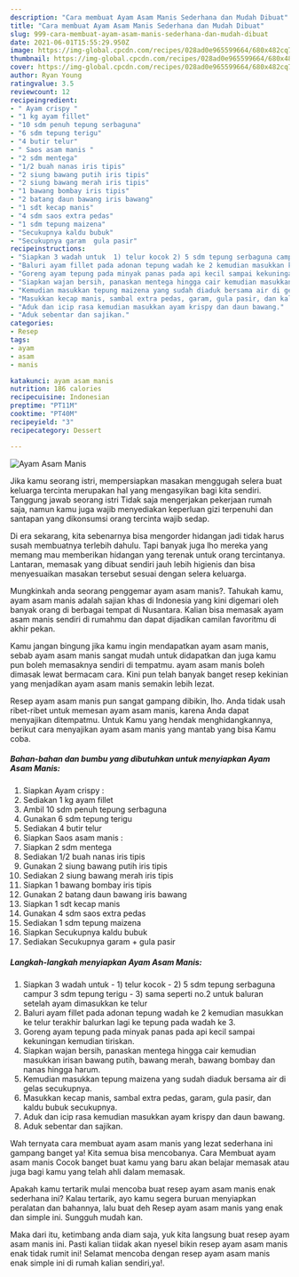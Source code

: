 ```yaml
---
description: "Cara membuat Ayam Asam Manis Sederhana dan Mudah Dibuat"
title: "Cara membuat Ayam Asam Manis Sederhana dan Mudah Dibuat"
slug: 999-cara-membuat-ayam-asam-manis-sederhana-dan-mudah-dibuat
date: 2021-06-01T15:55:29.950Z
image: https://img-global.cpcdn.com/recipes/028ad0e965599664/680x482cq70/ayam-asam-manis-foto-resep-utama.jpg
thumbnail: https://img-global.cpcdn.com/recipes/028ad0e965599664/680x482cq70/ayam-asam-manis-foto-resep-utama.jpg
cover: https://img-global.cpcdn.com/recipes/028ad0e965599664/680x482cq70/ayam-asam-manis-foto-resep-utama.jpg
author: Ryan Young
ratingvalue: 3.5
reviewcount: 12
recipeingredient:
- " Ayam crispy "
- "1 kg ayam fillet"
- "10 sdm penuh tepung serbaguna"
- "6 sdm tepung terigu"
- "4 butir telur"
- " Saos asam manis "
- "2 sdm mentega"
- "1/2 buah nanas iris tipis"
- "2 siung bawang putih iris tipis"
- "2 siung bawang merah iris tipis"
- "1 bawang bombay iris tipis"
- "2 batang daun bawang iris bawang"
- "1 sdt kecap manis"
- "4 sdm saos extra pedas"
- "1 sdm tepung maizena"
- "Secukupnya kaldu bubuk"
- "Secukupnya garam  gula pasir"
recipeinstructions:
- "Siapkan 3 wadah untuk  1) telur kocok 2) 5 sdm tepung serbaguna campur 3 sdm tepung terigu 3) sama seperti no.2 untuk baluran setelah ayam dimasukkan ke telur"
- "Baluri ayam fillet pada adonan tepung wadah ke 2 kemudian masukkan ke telur terakhir balurkan lagi ke tepung pada wadah ke 3."
- "Goreng ayam tepung pada minyak panas pada api kecil sampai kekuningan kemudian tiriskan."
- "Siapkan wajan bersih, panaskan mentega hingga cair kemudian masukkan irisan bawang putih, bawang merah, bawang bombay dan nanas hingga harum."
- "Kemudian masukkan tepung maizena yang sudah diaduk bersama air di gelas secukupnya."
- "Masukkan kecap manis, sambal extra pedas, garam, gula pasir, dan kaldu bubuk secukupnya."
- "Aduk dan icip rasa kemudian masukkan ayam krispy dan daun bawang."
- "Aduk sebentar dan sajikan."
categories:
- Resep
tags:
- ayam
- asam
- manis

katakunci: ayam asam manis 
nutrition: 186 calories
recipecuisine: Indonesian
preptime: "PT11M"
cooktime: "PT40M"
recipeyield: "3"
recipecategory: Dessert

---
```



![Ayam Asam Manis](https://img-global.cpcdn.com/recipes/028ad0e965599664/680x482cq70/ayam-asam-manis-foto-resep-utama.jpg)

Jika kamu seorang istri, mempersiapkan masakan menggugah selera buat keluarga tercinta merupakan hal yang mengasyikan bagi kita sendiri. Tanggung jawab seorang istri Tidak saja mengerjakan pekerjaan rumah saja, namun kamu juga wajib menyediakan keperluan gizi terpenuhi dan santapan yang dikonsumsi orang tercinta wajib sedap.

Di era  sekarang, kita sebenarnya bisa mengorder hidangan jadi tidak harus susah membuatnya terlebih dahulu. Tapi banyak juga lho mereka yang memang mau memberikan hidangan yang terenak untuk orang tercintanya. Lantaran, memasak yang dibuat sendiri jauh lebih higienis dan bisa menyesuaikan masakan tersebut sesuai dengan selera keluarga. 



Mungkinkah anda seorang penggemar ayam asam manis?. Tahukah kamu, ayam asam manis adalah sajian khas di Indonesia yang kini digemari oleh banyak orang di berbagai tempat di Nusantara. Kalian bisa memasak ayam asam manis sendiri di rumahmu dan dapat dijadikan camilan favoritmu di akhir pekan.

Kamu jangan bingung jika kamu ingin mendapatkan ayam asam manis, sebab ayam asam manis sangat mudah untuk didapatkan dan juga kamu pun boleh memasaknya sendiri di tempatmu. ayam asam manis boleh dimasak lewat bermacam cara. Kini pun telah banyak banget resep kekinian yang menjadikan ayam asam manis semakin lebih lezat.

Resep ayam asam manis pun sangat gampang dibikin, lho. Anda tidak usah ribet-ribet untuk memesan ayam asam manis, karena Anda dapat menyajikan ditempatmu. Untuk Kamu yang hendak menghidangkannya, berikut cara menyajikan ayam asam manis yang mantab yang bisa Kamu coba.

<!--inarticleads1-->

##### Bahan-bahan dan bumbu yang dibutuhkan untuk menyiapkan Ayam Asam Manis:

1. Siapkan  Ayam crispy :
1. Sediakan 1 kg ayam fillet
1. Ambil 10 sdm penuh tepung serbaguna
1. Gunakan 6 sdm tepung terigu
1. Sediakan 4 butir telur
1. Siapkan  Saos asam manis :
1. Siapkan 2 sdm mentega
1. Sediakan 1/2 buah nanas iris tipis
1. Gunakan 2 siung bawang putih iris tipis
1. Sediakan 2 siung bawang merah iris tipis
1. Siapkan 1 bawang bombay iris tipis
1. Gunakan 2 batang daun bawang iris bawang
1. Siapkan 1 sdt kecap manis
1. Gunakan 4 sdm saos extra pedas
1. Sediakan 1 sdm tepung maizena
1. Siapkan Secukupnya kaldu bubuk
1. Sediakan Secukupnya garam + gula pasir




<!--inarticleads2-->

##### Langkah-langkah menyiapkan Ayam Asam Manis:

1. Siapkan 3 wadah untuk  - 1) telur kocok - 2) 5 sdm tepung serbaguna campur 3 sdm tepung terigu - 3) sama seperti no.2 untuk baluran setelah ayam dimasukkan ke telur
1. Baluri ayam fillet pada adonan tepung wadah ke 2 kemudian masukkan ke telur terakhir balurkan lagi ke tepung pada wadah ke 3.
1. Goreng ayam tepung pada minyak panas pada api kecil sampai kekuningan kemudian tiriskan.
1. Siapkan wajan bersih, panaskan mentega hingga cair kemudian masukkan irisan bawang putih, bawang merah, bawang bombay dan nanas hingga harum.
1. Kemudian masukkan tepung maizena yang sudah diaduk bersama air di gelas secukupnya.
1. Masukkan kecap manis, sambal extra pedas, garam, gula pasir, dan kaldu bubuk secukupnya.
1. Aduk dan icip rasa kemudian masukkan ayam krispy dan daun bawang.
1. Aduk sebentar dan sajikan.




Wah ternyata cara membuat ayam asam manis yang lezat sederhana ini gampang banget ya! Kita semua bisa mencobanya. Cara Membuat ayam asam manis Cocok banget buat kamu yang baru akan belajar memasak atau juga bagi kamu yang telah ahli dalam memasak.

Apakah kamu tertarik mulai mencoba buat resep ayam asam manis enak sederhana ini? Kalau tertarik, ayo kamu segera buruan menyiapkan peralatan dan bahannya, lalu buat deh Resep ayam asam manis yang enak dan simple ini. Sungguh mudah kan. 

Maka dari itu, ketimbang anda diam saja, yuk kita langsung buat resep ayam asam manis ini. Pasti kalian tiidak akan nyesel bikin resep ayam asam manis enak tidak rumit ini! Selamat mencoba dengan resep ayam asam manis enak simple ini di rumah kalian sendiri,ya!.

